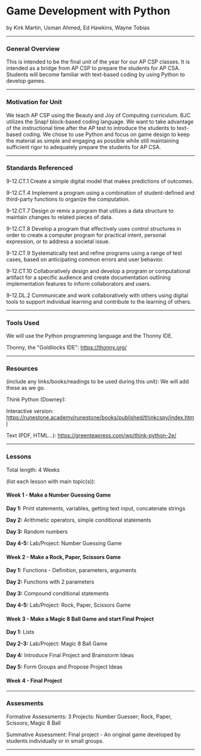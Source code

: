 # Game Development with Python
by Kirk Martin, Usman Ahmed, Ed Hawkins, Wayne Tobias

-----

### General Overview
This is intended to be the final unit of the year for our AP CSP classes. It is intended as a bridge from AP CSP to prepare the students for AP CSA. Students will become familiar with text-based coding by using Python to develop games.

---

### Motivation for Unit
We teach AP CSP using the Beauty and Joy of Computing curriculum. BJC utilizes the Snap! block-based coding language. We want to take advantage of the instructional time after the AP test to introduce the students to text-based coding. We chose to use Python and focus on game design to keep the material as simple and engaging as possible while still maintaining sufficient rigor to adequately prepare the students for AP CSA.

---

### Standards Referenced
9-12.CT.1 Create a simple digital model that makes predictions of outcomes.

9-12.CT.4 Implement a program using a combination of student-defined and third-party functions to organize the computation.

9-12.CT.7 Design or remix a program that utilizes a data structure to maintain changes to related pieces of data.

9-12.CT.8 Develop a program that effectively uses control structures in order to create a computer program for practical intent, personal expression, or to address a societal issue.

9-12.CT.9 Systematically test and refine programs using a range of test cases, based on anticipating common errors and user behavior.

9-12.CT.10 Collaboratively design and develop a program or computational artifact for a specific audience and create documentation outlining implementation features to inform collaborators and users.

9-12.DL.2 Communicate and work collaboratively with others using digital tools to support individual learning and contribute to the learning of others.

---

### Tools Used
We will use the Python programming language and the Thonny IDE.

Thonny, the "Goldilocks IDE": https://thonny.org/

---

### Resources
(include any links/books/readings to be used during this unit): We will add these as we go.

Think Python (Downey):

  Interactive version: https://runestone.academy/runestone/books/published/thinkcspy/index.html

  Text (PDF, HTML...): https://greenteapress.com/wp/think-python-2e/


---

### Lessons
Total length: 4 Weeks

(list each lesson with main topic(s)):
#### Week 1 - Make a Number Guessing Game

  **Day 1:** Print statements, variables, getting text input, concatenate strings

  **Day 2:** Arithmetic operators, simple conditional statements

  **Day 3:** Random numbers

  **Day 4-5:** Lab/Project: Number Guessing Game

#### Week 2 - Make a Rock, Paper, Scissors Game

  **Day 1:** Functions - Definition, parameters, arguments

  **Day 2:**	Functions with 2 parameters

  **Day 3:**	Compound conditional statements

  **Day 4-5:** Lab/Project: Rock, Paper, Scissors Game

#### Week 3 - Make a Magic 8 Ball Game and start Final Project

  **Day 1:** Lists

  **Day 2-3:** Lab/Project: Magic 8 Ball Game

  **Day 4:** Introduce Final Project and Brainstorm Ideas

  **Day 5:** Form Groups and Propose Project Ideas

#### Week 4 - Final Project
---

### Assesments
Formative Assessments: 3 Projects: Number Guesser; Rock, Paper, Scissors; Magic 8 Ball

Summative Assessment: Final project - An original game developed by students individually or in small groups.

---
